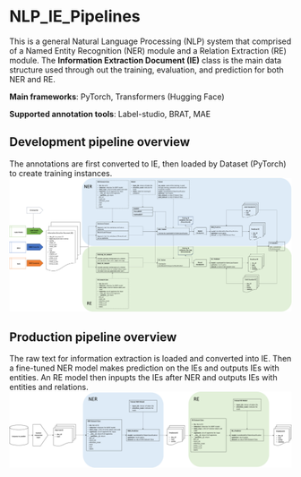 # NLP_IE_Pipelines
This is a general Natural Language Processing (NLP) system that comprised of a Named Entity Recognition (NER) module and a Relation Extraction (RE) module. The **Information Extraction Document (IE)** class is the main data structure used through out the training, evaluation, and prediction for both NER and RE. 

**Main frameworks**: PyTorch, Transformers (Hugging Face)

**Supported annotation tools**: Label-studio, BRAT, MAE

## Development pipeline overview
The  annotations are first converted to IE, then loaded by Dataset (PyTorch) to create training instances. 
![alt text](https://github.com/daviden1013/NLP_IE_Pipelines/blob/main/Development%20pipeline%20overview.png)

## Production pipeline overview
The raw text for information extraction is loaded and converted into IE. Then a fine-tuned NER model makes prediction on the IEs and outputs IEs with entities. An RE model then inpupts the IEs after NER and outputs IEs with entities and relations. 
![alt text](https://github.com/daviden1013/NLP_IE_Pipelines/blob/main/Production%20pipeline%20overview.png)
